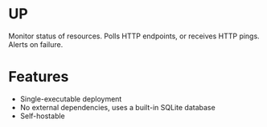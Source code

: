 # UP

Monitor status of resources. Polls HTTP endpoints, or receives HTTP pings.
Alerts on failure.

# Features

- Single-executable deployment
- No external dependencies, uses a built-in SQLite database
- Self-hostable
